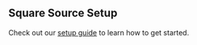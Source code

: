 ## Square Source Setup

Check out our [setup guide](https://docs.buildable.dev/) to learn how to get started.